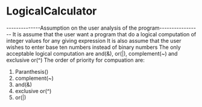 # LogicalCalculator
--------------Assumption on the user analysis of the program-----------------
It is assume that the user want a program that do a logical computation of integer values for any giving expression
It is also assume that the user wishes to enter base ten numbers instead of binary numbers
The only acceptable logical computation are and(&), or(|), complement(~) and exclusive or(^)
The order of priority for compuation are:
1. Paranthesis()
2. complement(~)
3. and(&)
4. exclusive or(^)
5. or(|)
